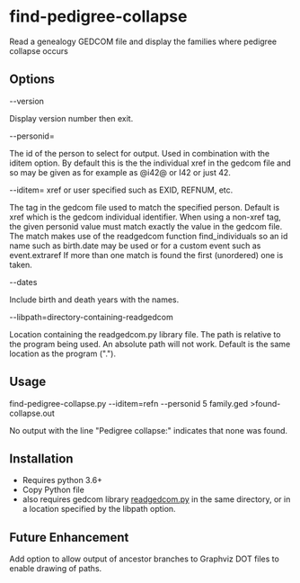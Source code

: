 # find-pedigree-collapse
Read a genealogy GEDCOM file and display the families where pedigree collapse occurs

## Options ##

--version

Display version number then exit.

--personid= <id value>
  
The id of the person to select for output. Used in combination with the iditem option.
By default this is the the individual xref in the gedcom file and so may be given as for example
as @i42@ or I42 or just 42.

--iditem=  xref or user specified such as EXID, REFNUM, etc.
  
The tag in the gedcom file used to match the specified person. Default is xref which is the gedcom individual identifier.
  When using a non-xref tag, the given personid value must match exactly the value in the gedcom file. The match makes
  use of the readgedcom function find_individuals so an id name such as birth.date may be used or for a custom event such as
  event.extraref If more than one match is found the first (unordered) one is taken.
  
--dates
  
Include birth and death years with the names.
  
--libpath=directory-containing-readgedcom

Location containing the readgedcom.py library file. The path is relative to the program being used. An absolute path will not work. Default is the same location as the program (".").

## Usage ##

find-pedigree-collapse.py --iditem=refn --personid 5 family.ged >found-collapse.out

No output with the line "Pedigree collapse:" indicates that none was found.

## Installation ##

- Requires python 3.6+
- Copy Python file
- also requires gedcom library [readgedcom.py](https://github.com/johnandrea/readgedcom) in the same directory, or in a location specified by the libpath option.

## Future Enhancement ##

Add option to allow output of ancestor branches to Graphviz DOT files to enable drawing of paths.
